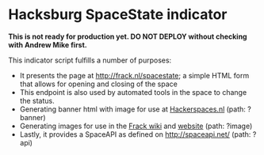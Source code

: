 # Hacksburg SpaceState indicator

**This is not ready for production yet. DO NOT DEPLOY without checking with Andrew Mike first.**

This indicator script fulfills a number of purposes:

* It presents the page at http://frack.nl/spacestate; a simple HTML form that allows for opening and closing of the space
* This endpoint is also used by automated tools in the space to change the status.
* Generating banner html with image for use at [Hackerspaces.nl](http://hackerspaces.nl/) (path: ?banner)
* Generating images for use in the [Frack wiki](http://frack.nl/wiki) and [website](http://frack.nl) (path: ?image)
* Lastly, it provides a SpaceAPI as defined on http://spaceapi.net/ (path: ?api)
